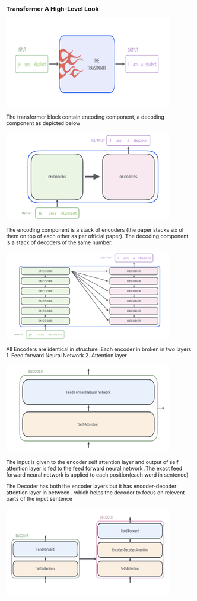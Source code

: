 ### Transformer A High-Level Look
 
                     
   <img src="./docs_assets/t.png" width="440" height="240"/> 
                       
The transformer block contain encoding component, a decoding component as depicted below

   <img src="./docs_assets/t2.png" width="440" height="240"/> 
                     
The encoding component is a stack of encoders (the paper stacks six of them on top of each other as per official paper). The decoding component is a stack of decoders of the same number.

   <img src="./docs_assets/t3.png" width="440" height="240"/> 
   
All Encoders are identical in structure .Each encoder in broken in two layers 1. Feed forward Neural Network 2. Attention layer

   <img src="./docs_assets/t4.png" width="440" height="240"/> 
   
The input is given to the encoder self attention layer and output of self attention layer is fed to the feed forward neural network .The exact feed forward neural network is applied to each position(each word in sentence)

The Decoder has both the encoder layers but it has encoder-decoder attention layer in between . which helps the decoder to focus on relevent parts of the input sentence  

  <img src="./docs_assets/t5.png" width="440" height="240"/> 
